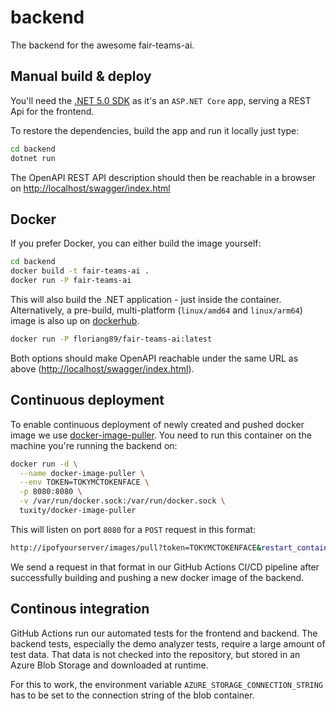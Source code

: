 # backend

The backend for the awesome fair-teams-ai.

## Manual build & deploy

You'll need the [.NET 5.0 SDK](https://dotnet.microsoft.com/download/dotnet/5.0) as it's an `ASP.NET Core` app, serving a REST Api for the frontend.

To restore the dependencies, build the app and run it locally just type:

``` bash
cd backend
dotnet run
```

The OpenAPI REST API description should then be reachable in a browser on <http://localhost/swagger/index.html>

## Docker

If you prefer Docker, you can either build the image yourself:

```bash
cd backend
docker build -t fair-teams-ai .
docker run -P fair-teams-ai
```

This will also build the .NET application - just inside the container.
Alternatively, a pre-build, multi-platform (`linux/amd64` and `linux/arm64`) image is also up on [dockerhub](https://hub.docker.com/r/floriang89/fair-teams-ai).

```bash
docker run -P floriang89/fair-teams-ai:latest
```

Both options should make OpenAPI reachable under the same URL as above (<http://localhost/swagger/index.html>).

## Continuous deployment

To enable continuous deployment of newly created and pushed docker image we use [docker-image-puller](https://github.com/tuxity/docker-image-puller). You need to run this container on the machine you're running the backend on:

```bash
docker run -d \
  --name docker-image-puller \
  --env TOKEN=TOKYMCTOKENFACE \
  -p 8080:8080 \
  -v /var/run/docker.sock:/var/run/docker.sock \
  tuxity/docker-image-puller
```

This will listen on port `8080` for a `POST` request in this format:

```bash
http://ipofyourserver/images/pull?token=TOKYMCTOKENFACE&restart_containers=true&image=floriang89/fair-teams-ai:latest
```

We send a request in that format in our GitHub Actions CI/CD pipeline after successfully building and pushing a new docker image of the backend.

## Continous integration

GitHub Actions run our automated tests for the frontend and backend. The backend tests, especially the demo analyzer tests, require a large
amount of test data. That data is not checked into the repository, but stored in an Azure Blob Storage and downloaded at runtime.

For this to work, the environment variable `AZURE_STORAGE_CONNECTION_STRING` has to be set to the connection string of the blob container.
